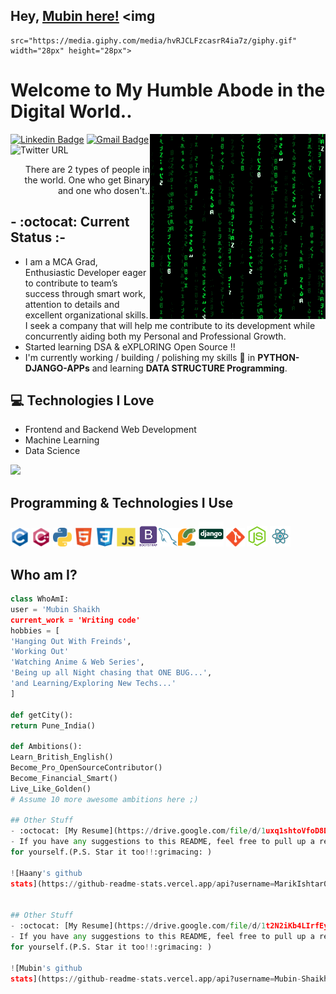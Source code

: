## Hey, [Mubin here!](https://mubinattar.netlify.app/) <img
	src="https://media.giphy.com/media/hvRJCLFzcasrR4ia7z/giphy.gif" width="28px" height="28px">

<h1>Welcome to My Humble Abode in the Digital World..</h1>

<img src='/images/matrix.gif' alt='Awesome Matrix Code' align='right' />

[![Linkedin
Badge](https://img.shields.io/badge/-MubinAttar-blue?style=flat-square&logo=Linkedin&logoColor=white&link=linkedin.com/in/mubin-attar-53223716a)](linkedin.com/in/mubin-attar-53223716a)
[![Gmail
Badge](https://img.shields.io/badge/-sk.mubinattar@gmail.com-c14438?style=flat-square&logo=Gmail&logoColor=white&link=mailto:sk.mubinattar@gmail.com)](mailto:sk.mubinattar@gmail.com)
![Twitter
URL](https://img.shields.io/twitter/url?label=Mubin%20Attar&style=social&url=https%3A%2F%2Ftwitter.com%2Fskmubin313)


<div style="text-align: right">There are 2 types of people in the world. One who get Binary and one who dosen't.. </div>

## - :octocat: Current Status :-
* I am a MCA Grad, Enthusiastic Developer eager to contribute to team’s success through smart
work, attention to details and excellent organizational skills. I seek a company that will help me contribute to its
development while concurrently aiding both my Personal and Professional Growth.
* Started learning DSA & eXPLORING Open Source !!
* I'm currently working / building / polishing my skills 🌱 in **PYTHON-DJANGO-APPs** and learning **DATA STRUCTURE
Programming**.

## :computer: Technologies I Love

* Frontend and Backend Web Development
* Machine Learning
* Data Science


<img src="https://github-readme-stats.vercel.app/api/top-langs/?username=Mubin-Shaikh&layout=compact">

## Programming & Technologies I Use
<img src='/images/c-original.svg' width='30' /> <img src='/images/cpp.svg' width='30' /> <img src='/images/python2.png'
	height='30' /> <img src='/images/html.svg' width='30' /> <img src='/images/css.svg' width='30' /> <img
	src='/images/js.svg' width='30' /> <img src='/images/bootstrap.svg' width='33' /><img src='/images/sql.svg'
	width='30' /><img src='/images/pycharm.svg' width='30' /> <img src='/images/django.svg' height='40' /> <img
	src='/images/git.svg' width='30' /> <img src='/images/nodejs.svg' width='33' /> <img src='/images/react.svg'
	width='33' />

## Who am I?
```python
class WhoAmI:
user = 'Mubin Shaikh
current_work = 'Writing code'
hobbies = [
'Hanging Out With Freinds',
'Working Out'
'Watching Anime & Web Series',
'Being up all Night chasing that ONE BUG...',
'and Learning/Exploring New Techs...'
]

def getCity():
return Pune_India()

def Ambitions():
Learn_British_English()
Become_Pro_OpenSourceContributor()
Become_Financial_Smart()
Live_Like_Golden()
# Assume 10 more awesome ambitions here ;)

## Other Stuff
- :octocat: [My Resume](https://drive.google.com/file/d/1uxq1shtoVfoD8D4sD5MHN3drGVA50vlz/view?usp=sharing)
- If you have any suggestions to this README, feel free to pull up a request. And if you liked it, go ahead and use it
for yourself.(P.S. Star it too!!:grimacing: )

![Haany's github
stats](https://github-readme-stats.vercel.app/api?username=MarikIshtar007&show_icons=true&hide=[%22issues%22])


## Other Stuff
- :octocat: [My Resume](https://drive.google.com/file/d/1t2N2iKb4LIrfEysDHYgIijyPvBJlQmE6/view?usp=sharing)
- If you have any suggestions to this README, feel free to pull up a request. And if you liked it, go ahead and use it
for yourself.(P.S. Star it too!!:grimacing: )

![Mubin's github
stats](https://github-readme-stats.vercel.app/api?username=Mubin-Shaikh&show_icons=true&hide=[%22issues%22])